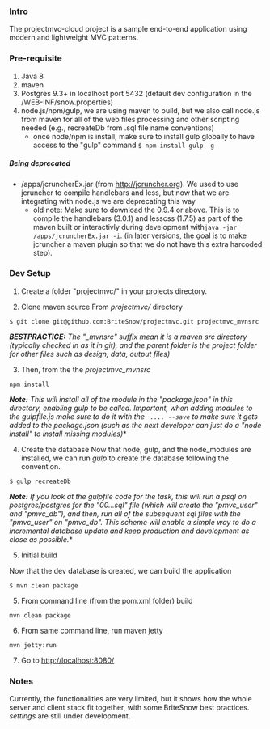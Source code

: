### Intro

The projectmvc-cloud project is a sample end-to-end application using modern and lightweight MVC patterns. 

### Pre-requisite

1. Java 8
2. maven
3. Postgres 9.3+ in localhost port 5432 (default dev configuration in the /WEB-INF/snow.properties)
4. node.js/npm/gulp, we are using maven to build, but we also call node.js from maven for all of the web files processing and other scripting needed (e.g., recreateDb from .sql file name conventions)
    - once node/npm is install, make sure to install gulp globally to have access to the "gulp" command
    ```$ npm install gulp -g``` 


##### Being deprecated

- /apps/jcruncherEx.jar (from http://jcruncher.org). We used to use jcruncher to compile handlebars and less, but now that we are integrating with node.js we are deprecating this way
    - old note: Make sure to download the 0.9.4 or above. This is to compile the handlebars (3.0.1) and lesscss (1.7.5) as part of the maven built or interactivly during development with```java -jar /apps/jcruncherEx.jar -i```. (in later versions, the goal is to make jcruncher a maven plugin so that we do not have this extra harcoded step).


### Dev Setup


1) Create a folder "projectmvc/" in your projects directory. 

2) Clone maven source 
From *projectmvc/* directory
```
$ git clone git@github.com:BriteSnow/projectmvc.git projectmvc_mvnsrc
```
*__BESTPRACTICE:__ The "_mvnsrc" suffix mean it is a maven src directory (typically checked in as it in git), and the parent folder is the project folder for other files such as design, data, output files)*

3) Then, from the the *projectmvc_mvnsrc* 
```
npm install
```
*__Note:__ This will install all of the module in the "package.json" in this directory, enabling gulp to be called. 
Important, when adding modules to the *gulpfile.js* make sure to do it with the ``` .... --save``` to make sure it gets added to the *package.json* (such as the next developer can just do a "node install" to install missing modules)**

4) Create the database 
Now that node, gulp, and the node_modules are installed, we can run *gulp* to create the database following the convention. 
```
$ gulp recreateDb
```

*__Note:__ If you look at the gulpfile code for the task, this will run a psql on postgres/postgres for the "00...sql" file (which will create the "pmvc_user" and "pmvc_db"), and then, run all of the subsequent sql files with the "pmvc_user" on "pmvc_db". This scheme will enable a simple way to do a incremental database update and keep production and development as close as possible.**

5) Initial build

Now that the dev database is created, we can build the application
```
$ mvn clean package
```



5) From command line (from the pom.xml folder) build
```
mvn clean package
```

6) From same command line, run maven jetty
```
mvn jetty:run
```

7) Go to [http://localhost:8080/](http://localhost:8080/)

### Notes

Currently, the functionalities are very limited, but it shows how the whole server and client stack fit together, with some BriteSnow best practices. *settings* are still under development. 

